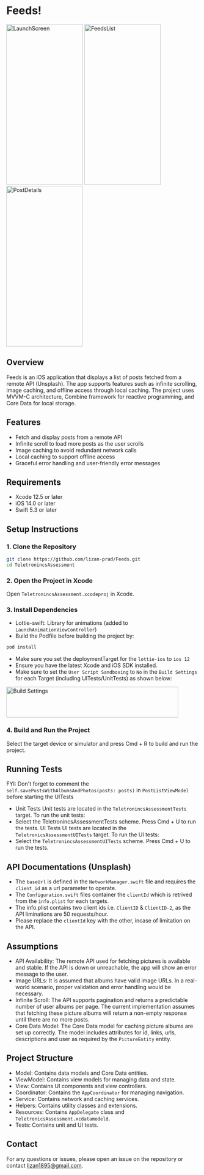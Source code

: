 # Feeds!

<img src="https://github.com/lizan-prad/Feeds/assets/96415013/70e04e5b-7190-4d81-9cdf-16cdb41dae45" alt="LaunchScreen" width="200" height="420">
<img src="https://github.com/lizan-prad/Feeds-Unsplash/assets/96415013/d3ddbfa7-5aec-43e7-b85a-3f422c59202c" alt="FeedsList" width="200" height="420">
<img src="https://github.com/lizan-prad/Feeds-Unsplash/assets/96415013/13316aee-b48f-4fcf-9c78-558ef18208fa" alt="PostDetails" width="200" height="420">

## Overview

Feeds is an iOS application that displays a list of posts fetched from a remote API (Unsplash). The app supports features such as infinite scrolling, image caching, and offline access through local caching. The project uses MVVM-C architecture, Combine framework for reactive programming, and Core Data for local storage.

## Features

- Fetch and display posts from a remote API
- Infinite scroll to load more posts as the user scrolls
- Image caching to avoid redundant network calls
- Local caching to support offline access
- Graceful error handling and user-friendly error messages

## Requirements

- Xcode 12.5 or later
- iOS 14.0 or later
- Swift 5.3 or later

## Setup Instructions

### 1. Clone the Repository

```sh
git clone https://github.com/lizan-prad/Feeds.git
cd TeletronincsAssessment
```

### 2. Open the Project in Xcode
Open `TeletronincsAssessment.xcodeproj` in Xcode.

### 3. Install Dependencies
- Lottie-swift: Library for animations (added to `LaunchAnimationViewController`)
- Build the Podfile before building the project by:
```sh
pod install
```
- Make sure you set the deploymentTarget for the `lottie-ios` to `ios 12`
- Ensure you have the latest Xcode and iOS SDK installed.
- Make sure to set the `User Script Sandboxing` to `No` in the `Build Settings` for each Target (including UITests/UnitTests) as shown below:
<img src="https://github.com/lizan-prad/Feeds/assets/96415013/060b2446-52b3-4e72-96c8-7ede72c94404" alt="Build Settings" width="450" height="80">

### 4. Build and Run the Project
Select the target device or simulator and press Cmd + R to build and run the project.

## Running Tests
FYI: Don't forget to comment the `self.savePostsWithAlbumsAndPhotos(posts: posts)` in `PostListViewModel` before starting the UITests

- Unit Tests
Unit tests are located in the `TeletronincsAssessmentTests` target. To run the unit tests:
- Select the TeletronincsAssessmentTests scheme.
Press Cmd + U to run the tests.
UI Tests
UI tests are located in the `TeletronicsAssessmentUITests` target. To run the UI tests:
- Select the `TeletronincsAssessmentUITests` scheme.
Press Cmd + U to run the tests.

## API Documentations (Unsplash)

- The `baseUrl` is defined in the `NetworkManager.swift` file and requires the `client_id` as a url parameter to operate.
- The `Configuration.swift` files container the `clientId` which is retrived from the `info.plist` for each targets.
- The info.plist contains two client ids i.e. `ClientID` & `ClientID-2`, as the API liminations are 50 requests/hour.
- Please replace the `clientId` key with the other, incase of limitation on the API.

## Assumptions

- API Availability: The remote API used for fetching pictures is available and stable. If the API is down or unreachable, the app will show an error message to the user.
- Image URLs: It is assumed that albums have valid image URLs. In a real-world scenario, proper validation and error handling would be necessary.
- Infinite Scroll: The API supports pagination and returns a predictable number of user albums per page. The current implementation assumes that fetching these picture albums will return a non-empty response until there are no more posts.
- Core Data Model: The Core Data model for caching picture albums are set up correctly. The model includes attributes for id, links, urls, descriptions and user as required by the `PictureEntity` entity.

## Project Structure

- Model: Contains data models and Core Data entities.
- ViewModel: Contains view models for managing data and state.
- View: Contains UI components and view controllers.
- Coordinator: Contains the `AppCoordinator` for managing navigation.
- Service: Contains network and caching services.
- Helpers: Contains utility classes and extensions.
- Resources: Contains `AppDelegate` class and `TeletronicsAssessment.xcdatamodeld`.
- Tests: Contains unit and UI tests.

## Contact

For any questions or issues, please open an issue on the repository or contact lizan1895@gmail.com.
